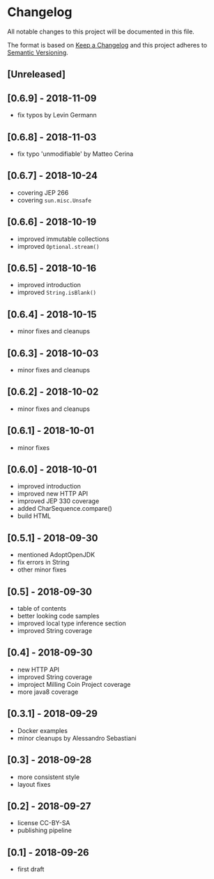 # Changelog
All notable changes to this project will be documented in this file.

The format is based on [Keep a Changelog](http://keepachangelog.com/en/1.0.0/)
and this project adheres to [Semantic Versioning](http://semver.org/spec/v2.0.0.html).

## [Unreleased]

## [0.6.9] - 2018-11-09
- fix typos by Levin Germann

## [0.6.8] - 2018-11-03
- fix typo 'unmodifiable' by Matteo Cerina

## [0.6.7] - 2018-10-24
- covering JEP 266
- covering `sun.misc.Unsafe`

## [0.6.6] - 2018-10-19
- improved immutable collections
- improved `Optional.stream()`

## [0.6.5] - 2018-10-16
- improved introduction
- improved `String.isBlank()`

## [0.6.4] - 2018-10-15
- minor fixes and cleanups

## [0.6.3] - 2018-10-03
- minor fixes and cleanups

## [0.6.2] - 2018-10-02
- minor fixes and cleanups

## [0.6.1] - 2018-10-01
- minor fixes

## [0.6.0] - 2018-10-01
- improved introduction
- improved new HTTP API
- improved JEP 330 coverage
- added CharSequence.compare()
- build HTML

## [0.5.1] - 2018-09-30
- mentioned AdoptOpenJDK
- fix errors in String
- other minor fixes

## [0.5] - 2018-09-30
- table of contents
- better looking code samples
- improved local type inference section
- improved String coverage

## [0.4] - 2018-09-30
- new HTTP API
- improved String coverage
- improject Milling Coin Project coverage
- more java8 coverage

## [0.3.1] - 2018-09-29
- Docker examples
- minor cleanups by Alessandro Sebastiani

## [0.3] - 2018-09-28
- more consistent style
- layout fixes

## [0.2] - 2018-09-27
- license CC-BY-SA
- publishing pipeline

## [0.1] - 2018-09-26
- first draft
